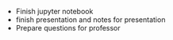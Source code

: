 
- Finish jupyter notebook
- finish presentation and notes for presentation
- Prepare questions for professor